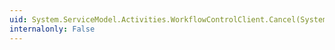 ```yaml
---
uid: System.ServiceModel.Activities.WorkflowControlClient.Cancel(System.Guid)
internalonly: False
---
```


